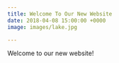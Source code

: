 ```yaml
---
title: Welcome To Our New Website
date: 2018-04-08 15:00:00 +0000
image: images/lake.jpg

---
```

Welcome to our new website!
